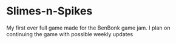 # Slimes-n-Spikes
My first ever full game made for the BenBonk game jam.  I plan on continuing the game with possible weekly updates
